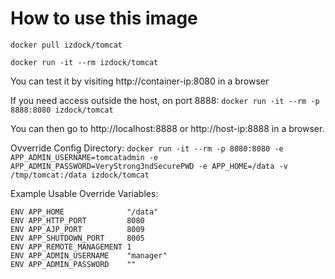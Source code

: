 # How to use this image

```docker pull izdock/tomcat```

```docker run -it --rm izdock/tomcat```

You can test it by visiting http://container-ip:8080 in a browser

If you need access outside the host, on port 8888:
```docker run -it --rm -p 8888:8080 izdock/tomcat```

You can then go to http://localhost:8888 or http://host-ip:8888 in a browser.

Ovverride Config Directory:
```docker run -it --rm -p 8080:8080 -e APP_ADMIN_USERNAME=tomcatadmin -e APP_ADMIN_PASSWORD=VeryStrong3ndSecurePWD -e APP_HOME=/data -v /tmp/tomcat:/data izdock/tomcat```

Example Usable Override Variables:
```
ENV APP_HOME              "/data"
ENV APP_HTTP_PORT         8080
ENV APP_AJP_PORT          8009
ENV APP_SHUTDOWN_PORT     8005
ENV APP_REMOTE_MANAGEMENT 1
ENV APP_ADMIN_USERNAME    "manager"
ENV APP_ADMIN_PASSWORD    ""
```

